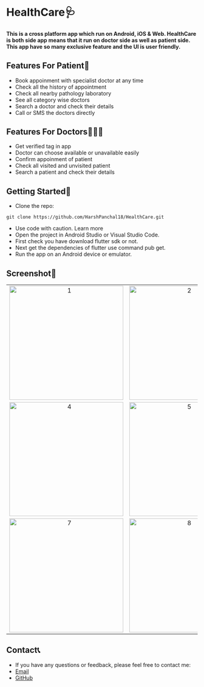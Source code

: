 # HealthCare🩺

#### This is a cross platform app which run on Android, iOS & Web. HealthCare is both side app means that it run on doctor side as well as patient side. This app have so many exclusive feature and the UI is user friendly.  

## Features For Patient💊

* Book appoinment with specialist doctor at any time
* Check  all the history of appointment
* Check all nearby pathology laboratory
* See all category wise doctors
* Search a doctor and check their details
* Call or SMS the doctors directly

## Features For Doctors👨🏻‍⚕️

* Get verified tag in app
* Doctor can choose available or unavailable easily
* Confirm appoinment of patient
* Check all visited and unvisited patient
* Search a patient and check their details

## Getting Started🧬

* Clone the repo:
```
git clone https://github.com/HarshPanchal18/HealthCare.git
```
* Use code with caution. Learn more
* Open the project in Android Studio or Visual Studio Code.
* First check you have download flutter sdk or not.
* Next get the dependencies of flutter use command pub get.
* Run the app on an Android device or emulator.

## Screenshot📸

<div style="text-align: center">
<table>
  <tr>
    <td style="text-align: center">
      <img width="300" alt="1" src="https://github.com/thisisdishang/HealthCare/blob/main/App%20Screenshot/1.png">
    </td>
     <td style="text-align: center">
      <img width="300" alt="2" src="https://github.com/thisisdishang/HealthCare/blob/main/App%20Screenshot/2.png">
    </td>
     <td style="text-align: center">
      <img width="300" alt="3" src="https://github.com/thisisdishang/HealthCare/blob/main/App%20Screenshot/3.png">
    </td>
  </tr>
  <tr>
    <td style="text-align: center">
      <img width="300" alt="4" src="https://github.com/thisisdishang/HealthCare/blob/main/App%20Screenshot/4.png">
    </td>
     <td style="text-align: center">
      <img width="300" alt="5" src="https://github.com/thisisdishang/HealthCare/blob/main/App%20Screenshot/5.png">
    </td>
     <td style="text-align: center">
      <img width="300" alt="6" src="https://github.com/thisisdishang/HealthCare/blob/main/App%20Screenshot/6.png">
    </td>
  </tr>
    <tr>
    <td style="text-align: center">
      <img width="300" alt="7" src="https://github.com/thisisdishang/HealthCare/blob/main/App%20Screenshot/7.png">
    </td>
     <td style="text-align: center">
      <img width="300" alt="8" src="https://github.com/thisisdishang/HealthCare/blob/main/App%20Screenshot/8.png">
    </td>
     <td style="text-align: center">
      <img width="300" alt="9" src="https://github.com/thisisdishang/HealthCare/blob/main/App%20Screenshot/9.png">
    </td>
  </tr>
</table>
</div>

## Contact📞
* If you have any questions or feedback, please feel free to contact me:
* [Email](mailto:dishangkumararana@gmail.com)
* [GitHub](https://github.com/thisisdishang)
